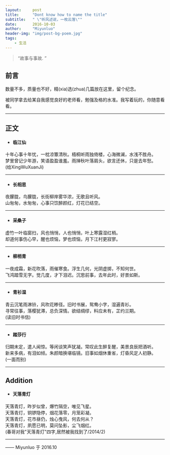 ```yaml
---
layout:     post
title:      "Dont know how to name the title"
subtitle:   " \"听风述说，一枚云落\""
date:       2016-10-03
author:     "Miyunluo"
header-img: "img/post-bg-poem.jpg"
tags:
    - 生活
---
```


> “故事与事故. ”


## 前言

数量不多，质量也不好，精(xia)选(zhua)几篇放在这里，留个纪念。

被同学拿去给某自我感觉良好的老师看，勉强及格的水准。我写着玩的，你随意看看。

<!--more-->

---

## 正文

- #### 临江仙
十年心事十年忧，一枕凉簟清秋。梧桐听雨独倚楼，心海微澜，水浅不胜舟。<br>
梦里曾记少年游，笑语盈盈谁羞。雨掸秋叶落肩头，欲言还休，只是去年愁。<br> 
(给XingWuXuanJi)


---

- #### 长相思
夜朦胧，鸟朦胧，长街柳岸雾华浓，无歌且听风。<br>
山匆匆，水匆匆，心事只饮醉颜红，灯花已结空。


---
- #### 采桑子
虚竹一叶临窗扫，风也悄悄，人也悄悄，叶上寒露湿红梢。<br>
却道何事伤心早，醒也烦恼，梦也烦恼，月下江村更寂寥。


---
- #### 柳梢青
一夜成霜，新花吹落，雨催寒食。浮生几何，光阴虚掷，不知何世。<br>
飞鸿踏雪无字。觉几度，才下泪迟。沉思前事，去年此时，好景如斯。


---
- #### 青衫湿
青云沉笔雨淋铃，风吹花糁径。旧时书展，鸳鸯小字，湿遍青衫。<br>
寻常往事，落樱犹滞，总负深情。欲结绸缪，料应未有，芷约兰期。<br>
(读旧时书信)


---
- #### 踏莎行
归期未定，遣人闻惊。等闲谈笑声犹凝。常叹此生醉复醒，美景良辰把酒听。<br>
新来多病，有泪如倾。朱颜暗换堪临镜。旧事如烟休重省，灯昏风定人初静。<br>
(一面而别)


---



## Addition

- #### 天落青灯
天落青灯，昨岁似曾，爆竹隔空，唯见飞星。<br>
天落青灯，铜锣隐停，烟花落零，月笼彩凝。<br>
天落青灯，花市昼仍，烛心曳风，何去何从？<br>
天落青灯，夙愿已明，莫问坠影，尘飞烟红。<br>
(春哥对我"天落青灯"四字,居然被我找到了/2014/2)


---
—— Miyunluo 于 2016.10
